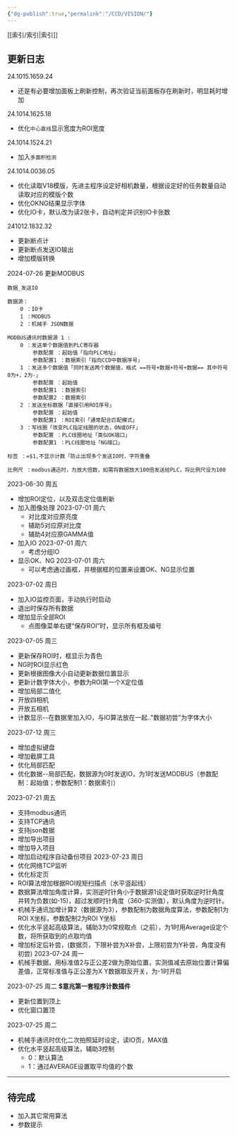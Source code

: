 ```yaml
---
{"dg-publish":true,"permalink":"/CCD/VISION/"}
---
```



[[索引/索引\|索引]]

## 更新日志
24.1015.1659.24
- 还是有必要增加面板上刷新控制，再次验证当前面板存在刷新时，明显耗时增加

24.1014.1625.18
- 优化`中心直线`显示宽度为ROI宽度

24.1014.1524.21
- 加入`多面积检测`

24.1014.0036.05
- 优化读取V18模版，先进主程序设定好相机数量，根据设定好的任务数量自动读取对应的模版个数
- 优化OKNG结果显示字体
- 优化IO卡，默认改为读2张卡，自动判定并识别IO卡张数

241012.1832.32
- 更新断点计
- 更新断点发送IO输出
- 增加模版转换

2024-07-26
更新MODBUS
```
数据_发送IO

数据源：
	0 ：IO卡
	1 ：MODBUS
	2 ：机械手 JSON数据

MODBUS通讯时数据源 1 :
	0 ：发送单个数据值到PLC寄存器
		参数配置 ：起始值「指向PLC地址」
		参数配置1 ：数据索引「指向CCD中数据序号」
	1 ：发送多个数据值「同时发送两个数据值，格式 ==符号+数据+符号+数据== 其中符号0为+，2为-」
		参数配置 ：起始值
		参数配置1 ：数据索引
		参数配置2 ：数据索引
	2 ：发送坐标数据「直接引用ROI序号」
		参数配置 ：起始值
		参数配置1 ：ROI索引「通常配合匹配模式」
	3 ：写线圈「改变PLC指定线圈的状态，ON或OFF」
		参数配置 ：PLC线圈地址「类似OK端口」
		参数配置1 ：PLC线圈地址「NG端口」

标签 ：=$1,不显示计数「防止出现多个发送IO时，字符重叠

比例尺 ：modbus通迅时，为放大倍数，如需将数据放大100倍发送给PLC，将比例尺设为100
```

2023-06-30 周五
- 增加ROI定位，以及双击定位值刷新
- 加入图像处理  2023-07-01 周六
	- 对比度对应原亮度
	- 辅助5对应原对比度
	- 辅助4对应原GAMMA值
- 加入IO 2023-07-01 周六
	- 考虑分组IO
-  显示OK、NG  2023-07-01 周六
	- 可以考虑通过画框，并根据框的位置来设置OK、NG显示位置

2023-07-02 周日
- 加入IO监控页面，手动执行时启动
- 退出时保存所有数据
- 增加显示全部ROI
	- 点图像菜单右键“保存ROI”时，显示所有框及编号

2023-07-05 周三
- 更新保存ROI时，框显示为青色
- NG时ROI显示红色
- 更新根据图像大小自动更新数据位置显示
- 更新计数字体大小，参数为ROI第一个X定位值
- 增加局部二值化
- 开放四相机
- 开放五相机
- 计数显示--在数据里加入IO，与IO算法放在一起.."数据初尝"为字体大小

2023-07-12 周三
- 增加虚拟键盘
- 增加截屏工具
- 优化局部匹配
- 优化数据--局部匹配，数据源为0时发送IO，为1时发送MODBUS（参数配制：起始值；参数配制1：数据索引）

2023-07-21 周五
- 支持modbus通讯
- 支持TCP通讯
- 支持json数据
- 增加导出项目
- 增加导入项目
- 增加启动程序自动备份项目
2023-07-23 周日
- 优化网络TCP监听
- 优化标定页
- ROI算法增加根据ROI规矩扫描点（水平竖起线）
- 数据算法增加角度计算，实测逆时针角小于数据源1设定值时获取逆时针角度并转为负数(如-15)，超过发顺时针角度（360-实测值），默认角度为逆时针。
- 机械手通讯加增计算2（数据源为3），参数配制为数据角度算法，参数配制1为ROI X坐标，参数配制2为ROI Y坐标
- 优化水平竖起高级算法，辅助3为0常规取点（之前），为1时用Average设定个数，将所获取到的点取均值
- 增加标定后补尝，(数据页，下限补尝为X补尝，上限初尝为Y补尝，角度没有初尝)
2023-07-24 周一
- 机械手数据，用标准值2与正公差2做为原始位置，实测值减去原始位置计算偏差值，正常标准值与正公差为X Y数据取反开关，为-1时开启


2023-07-25 周二
**$意兆第一套程序计数插件**
- 更新位置到顶上
- 优化窗口置顶

2023-07-25 周二
- 机械手通讯时优化二次拍照延时设定，读IO页，MAX值
- 优化水平竖起高级算法，辅助3控制
	- 0：默认算法
	- 1：通过AVERAGE设置取平均值的个数
---
## 待完成

- 加入其它常用算法
- 参数提示

